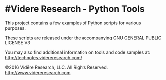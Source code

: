 #Videre Research - Python Tools
========================================


This project contains a few examples of Python scripts for various purposes.

These scripts are released under the accompanying GNU GENERAL PUBLIC LICENSE V3



You may also find additional information on tools and code samples at: 
http://technotes.videreresearch.com/


©2016 Vidēre Research, LLC. All Rights Reserved.
http://www.videreresearch.com
